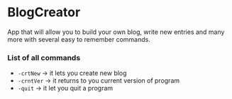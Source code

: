 BlogCreator
===========

App that will allow you to build your own blog, write new entries and many more with several easy to remember commands.

### List of all commands
* `-crtNew` -> it lets you create new blog
* `-crntVer` -> it returns to you current version of program
* `-quit` -> it let you quit a program
